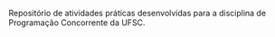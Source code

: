 Repositório de atividades práticas desenvolvidas para
a disciplina de Programação Concorrente da UFSC.